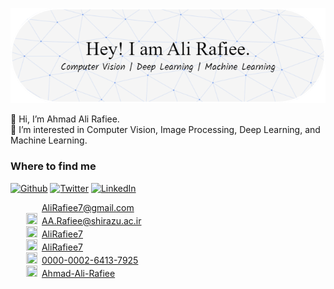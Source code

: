 <p align="center">
  <img alt="Hey! I am Ali Rafiee" src="./github-header-image.png">
</p>


👋 Hi, I’m Ahmad Ali Rafiee. <br />
👀 I’m interested in Computer Vision, Image Processing, Deep Learning, and Machine Learning.  <br />

<h3>Where to find me</h3>
<p><a href="https://github.com/Alirafiee7" target="_blank"><img alt="Github" src="https://img.shields.io/badge/GitHub-%2312100E.svg?&style=for-the-badge&logo=Github&logoColor=white" /></a> <a href="https://twitter.com/AliRafiee7" target="_blank"><img alt="Twitter" src="https://img.shields.io/badge/twitter-%231DA1F2.svg?&style=for-the-badge&logo=twitter&logoColor=white" /></a> <a href="https://www.linkedin.com/in/Alirafiee7" target="_blank"><img alt="LinkedIn" src="https://img.shields.io/badge/linkedin-%230077B5.svg?&style=for-the-badge&logo=linkedin&logoColor=white" /></a>
</p>



&nbsp;&ensp;&emsp;<img width="18" height="13.5" src="https://upload.wikimedia.org/wikipedia/commons/thumb/7/7e/Gmail_icon_%282020%29.svg/512px-Gmail_icon_%282020%29.svg.png">&ensp;AliRafiee7@gmail.com <br />
&nbsp;&ensp;&emsp;<img width="18" height="18" src="https://cdn-icons-png.flaticon.com/512/6600/6600245.png">&ensp;AA.Rafiee@shirazu.ac.ir <br />
&nbsp;&ensp;&emsp;<img width="18" height="18" src="https://upload.wikimedia.org/wikipedia/commons/c/ca/LinkedIn_logo_initials.png">&ensp;[AliRafiee7](https://linkedin.com/in/alirafiee7) <br />
&nbsp;&ensp;&emsp;<img width="18" height="18" src="https://upload.wikimedia.org/wikipedia/commons/thumb/9/91/Octicons-mark-github.svg/600px-Octicons-mark-github.svg.png">&ensp;[AliRafiee7](https://github.com/AliRafiee7) <br />
&nbsp;&ensp;&emsp;<img width="18" height="18" src="https://upload.wikimedia.org/wikipedia/commons/thumb/0/06/ORCID_iD.svg/512px-ORCID_iD.svg.png">&ensp;[0000-0002-6413-7925](https://orcid.org/0000-0002-6413-7925) <br />
&nbsp;&ensp;&emsp;<img width="18" height="18" src="https://upload.wikimedia.org/wikipedia/commons/thumb/5/5e/ResearchGate_icon_SVG.svg/480px-ResearchGate_icon_SVG.svg.png">&ensp;[Ahmad-Ali-Rafiee](https://www.researchgate.net/profile/Ahmad-Ali-Rafiee) <br />


<!--- - 🌱 I’m currently learning ...
📫 How to reach me: <br />
- 💞️ I’m looking to collaborate on ... --->

<!---
alirafiee7/alirafiee7 is a ✨ special ✨ repository because its `README.md` (this file) appears on your GitHub profile.
You can click the Preview link to take a look at your changes.
--->
